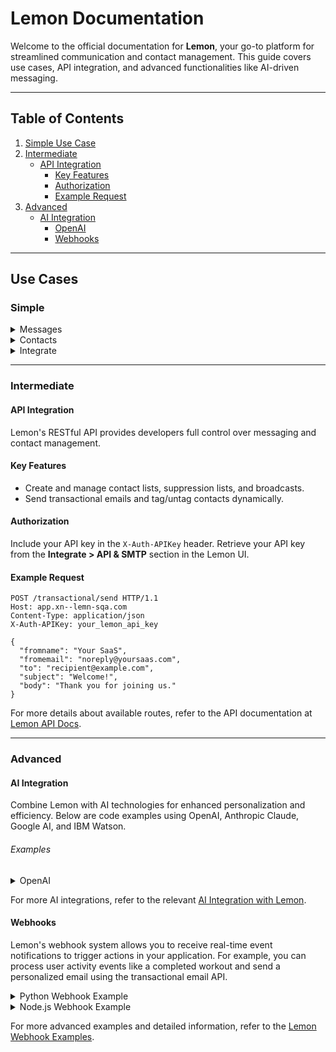 # Lemon Documentation

Welcome to the official documentation for **Lemon**, your go-to platform for streamlined communication and contact management. This guide covers use cases, API integration, and advanced functionalities like AI-driven messaging.

---

## Table of Contents
1. [ Simple Use Case](#simple)
2. [Intermediate](#intermediate)
   - [API Integration](#api-integration)
       - [Key Features](#key-features)
       - [Authorization](#authorization)
       - [Example Request](#example-request)
3. [Advanced](#advanced)
    - [AI Integration](#ai-integration)
       - [OpenAI](#openai)
       - [Webhooks](#webhooks)

---

## Use Cases

### Simple

<details>
<summary>Messages</summary>

#### Types of Messages
- **Broadcasts**: Send a single message to a large audience efficiently. Perfect for campaigns and announcements.
- **Funnels**: Guide your audience through automated message flows.
- **Transactional**: Deliver real-time messages triggered by user actions, like order confirmations or password resets.
- **Throttles**: Manage message delivery rates to avoid overwhelming recipients.
</details>

<details>
<summary>Contacts</summary>

#### Contact Management
- **Contact Lists**: Organize your audience with customizable lists.
- **Segments**: Group your audience by behavior, demographics, or preferences.
- **Suppression**: Exclude specific contacts or domains to ensure compliance.
- **Forms**: Collect data and grow your audience with customizable forms.
</details>

<details>
<summary>Integrate</summary>

#### Tools for Integration
- **API & SMTP**: Send messages programmatically or via email protocols.
- **Webhooks**: Automate workflows with real-time event notifications.
- **Zapier & Pabbly**: Connect Lemon to various platforms and automate tasks effortlessly.
</details>

---

### Intermediate

#### API Integration
Lemon's RESTful API provides developers full control over messaging and contact management.

#### Key Features
- Create and manage contact lists, suppression lists, and broadcasts.
- Send transactional emails and tag/untag contacts dynamically.

#### Authorization
Include your API key in the `X-Auth-APIKey` header. Retrieve your API key from the **Integrate > API & SMTP** section in the Lemon UI.

#### Example Request
```http
POST /transactional/send HTTP/1.1
Host: app.xn--lemn-sqa.com
Content-Type: application/json
X-Auth-APIKey: your_lemon_api_key

{
  "fromname": "Your SaaS",
  "fromemail": "noreply@yoursaas.com",
  "to": "recipient@example.com",
  "subject": "Welcome!",
  "body": "Thank you for joining us."
}
```

For more details about available routes, refer to the API documentation at [Lemon API Docs](https://app.xn--lemn-sqa.com/api/doc#/).

---

### Advanced

#### AI Integration
Combine Lemon with AI technologies for enhanced personalization and efficiency. Below are code examples using OpenAI, Anthropic Claude, Google AI, and IBM Watson.

######  Examples

<details>
<summary>OpenAI</summary>

##### Python Code
```python
import openai
import requests

def generate_and_send_email(openai_api_key, lemon_api_key, user_data):
    openai.api_key = openai_api_key

    # Generate email content with OpenAI
    response = openai.Completion.create(
        engine="text-davinci-002",
        prompt=f"Write an email to {user_data['name']} about their recent activity: {user_data['activity']}",
        max_tokens=200
    )
    email_content = response.choices[0].text.strip()

    # Send email using Lemon API
    response = requests.post(
        'https://app.xn--lemn-sqa.com/api/transactional/send',
        headers={
            'Content-Type': 'application/json',
            'X-Auth-APIKey': lemon_api_key
        },
        json={
            "fromname": "Your SaaS",
            "fromemail": "noreply@yoursaas.com",
            "to": user_data['email'],
            "subject": "Your Activity Update",
            "body": f"<html><body>{email_content}</body></html>"
        }
    )
    return response.json()

# Usage
result = generate_and_send_email(
    'your_openai_api_key',
    'your_lemon_api_key',
    {
        "name": "John",
        "email": "john@example.com",
        "activity": "Completed 5 workouts this week"
    }
)
print(result)
```
</details>


For more AI integrations, refer to the relevant  [AI Integration with Lemon](https://lemon.email/introduction/integration-with-ai-services-advanced/).



#### Webhooks

Lemon's webhook system allows you to receive real-time event notifications to trigger actions in your application. For example, you can process user activity events like a completed workout and send a personalized email using the transactional email API.

<details>
  <summary>Python Webhook Example</summary>
  
  ```python
  from flask import Flask, request, jsonify
  import requests

  app = Flask(__name__)

  @app.route('/webhook/user-activity', methods=['POST'])
  def user_activity_webhook():
      data = request.json

      if data['activity_type'] == 'workout_completed':
          response = requests.post(
              'https://app.xn--lemn-sqa.com/api/transactional/send',
              headers={
                  'Content-Type': 'application/json',
                  'X-Auth-APIKey': 'your_lemon_api_key'
              },
              json={
                  "fromname": "FitnessSaaS",
                  "fromemail": "noreply@fitnesssaas.com",
                  "to": data['user_email'],
                  "subject": "Great job on your workout!",
                  "body": f"<html><body>You completed a {data['workout_type']} workout. Keep it up!</body></html>"
              }
          )

          if response.status_code == 200:
              return jsonify({"status": "success", "message": "Email sent"}), 200
          else:
              return jsonify({"status": "error", "message": "Failed to send email"}), 500

      return jsonify({"status": "success", "message": "Webhook received"}), 200

  if __name__ == '__main__':
      app.run(port=5000)
  ```
</details>

<details>
  <summary>Node.js Webhook Example</summary>

  ```javascript
  const express = require('express');
  const axios = require('axios');
  const app = express();

  app.use(express.json());

  app.post('/webhook/user-activity', async (req, res) => {
      const data = req.body;

      if (data.activity_type === 'workout_completed') {
          try {
              const response = await axios.post('https://app.xn--lemn-sqa.com/api/transactional/send', {
                  fromname: "FitnessSaaS",
                  fromemail: "noreply@fitnesssaas.com",
                  to: data.user_email,
                  subject: "Great job on your workout!",
                  body: `<html><body>You completed a ${data.workout_type} workout. Keep it up!</body></html>`
              }, {
                  headers: {
                      'Content-Type': 'application/json',
                      'X-Auth-APIKey': 'your_lemon_api_key'
                  }
              });
              
              if (response.status === 200) {
                  res.json({ status: "success", message: "Email sent" });
              } else {
                  res.status(500).json({ status: "error", message: "Failed to send email" });
              }
          } catch (error) {
              console.error('Error sending email:', error);
              res.status(500).json({ status: "error", message: "Failed to send email" });
          }
      } else {
          res.json({ status: "success", message: "Webhook received" });
      }
  });

  app.listen(5000, () => console.log('Server running on port 5000'));
  ```
</details>

For more advanced examples and detailed information, refer to the [Lemon Webhook Examples](https://lemon.email/introduction/webhook-examples-advanced).
